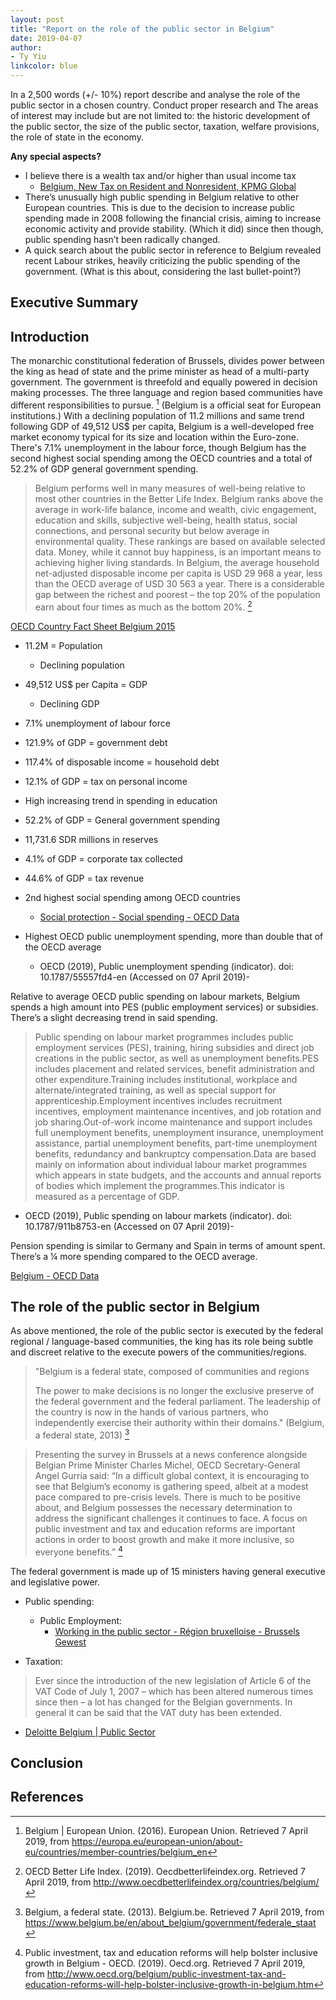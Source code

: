 ```yaml
---
layout: post
title: "Report on the role of the public sector in Belgium"
date: 2019-04-07
author:
- Ty Yiu
linkcolor: blue
---
```


In a 2,500 words (+/- 10%) report describe and analyse the role of the public
sector in a chosen country. Conduct proper research and  The areas of interest
may include but are not limited to: the historic development of the public
sector, the size of the public sector, taxation, welfare provisions, the role of
state in the economy.

**Any special aspects?**

- I believe there is a wealth tax and/or higher than usual income tax
    - [Belgium, New Tax on Resident and Nonresident, KPMG Global](https://home.kpmg/xx/en/home/insights/2018/02/flash-alert-2018-024.html)
- There’s unusually high public spending in Belgium relative to other
  European countries. This is due to the decision to increase public
  spending made in 2008 following the financial crisis, aiming to increase
  economic activity and provide stability. (Which it did) since then though,
  public spending hasn’t been radically changed.
- A quick search about the public sector in reference to Belgium revealed
  recent Labour strikes, heavily criticizing the public spending of the
  government. (What is this about, considering the last bullet-point?) 

## Executive Summary


## Introduction

The monarchic constitutional federation of Brussels, divides power between the
king as head of state and the prime minister as head of a multi-party
government. The government is threefold and equally
powered in decision making processes. The three language and region based
communities have different responsibilities to pursue. [^1]
(Belgium is a official seat for European institutions.)
With a declining population of 11.2 millions and same trend following GDP of
49,512 US$ per capita, Belgium is a well-developed free market economy typical
for its size and location within the Euro-zone. There's 7.1% unemployment in the
labour force, though Belgium has the second highest social spending among the
OECD countries and a total of 52.2% of GDP general government spending. 

> Belgium performs well in many measures of well-being relative to most other
> countries in the Better Life Index. Belgium ranks above the average in
> work-life balance, income and wealth, civic engagement, education and skills,
> subjective well-being, health status, social connections, and personal
> security but below average in environmental quality. These rankings are based
> on available selected data.
> Money, while it cannot buy happiness, is an important means to achieving
> higher living standards. In Belgium, the average household net-adjusted
> disposable income per capita is USD 29 968 a year, less than the OECD average
> of USD 30 563 a year. There is a considerable gap between the richest and
> poorest – the top 20% of the population earn about four times as much as the
> bottom 20%. [^2]

[OECD Country Fact Sheet Belgium 2015](https://www.oecd.org/gov/Belgium.pdf)

- 11.2M = Population 
    - Declining population
- 49,512 US$ per Capita = GDP
    - Declining GDP
- 7.1% unemployment of labour force
- 121.9% of GDP = government debt
- 117.4% of disposable income = household debt
- 12.1% of GDP = tax on personal income 

- High increasing trend in spending in education
- 52.2% of GDP = General government spending 
- 11,731.6 SDR millions in reserves
- 4.1% of GDP = corporate tax collected
- 44.6% of GDP = tax revenue

- 2nd highest social spending among OECD countries
    - [Social protection - Social spending - OECD Data](https://data.oecd.org/socialexp/social-spending.htm)

- Highest OECD public unemployment spending, more than double that of the OECD
  average
    - OECD (2019), Public unemployment spending (indicator). doi:
      10.1787/55557fd4-en (Accessed on 07 April 2019)-


Relative to average OECD public spending on labour markets, Belgium spends a
high amount into PES (public employment services) or subsidies. There’s a slight
decreasing trend in said spending.

> Public spending on labour market programmes includes public employment
> services (PES), training, hiring subsidies and direct job creations in the
> public sector, as well as unemployment benefits.PES includes placement and
> related services, benefit administration and other expenditure.Training
> includes institutional, workplace and alternate/integrated training, as well
> as special support for apprenticeship.Employment incentives includes
> recruitment incentives, employment maintenance incentives, and job rotation
> and job sharing.Out-of-work income maintenance and support includes full
> unemployment benefits, unemployment insurance, unemployment assistance,
> partial unemployment benefits, part-time unemployment benefits, redundancy and
> bankruptcy compensation.Data are based mainly on information about individual
> labour market programmes which appears in state budgets, and the accounts and
> annual reports of bodies which implement the programmes.This indicator is
> measured as a percentage of GDP.

- OECD (2019), Public spending on labour markets (indicator). doi:
10.1787/911b8753-en (Accessed on 07 April 2019)-

Pension spending is similar to Germany and Spain in terms of amount spent.
There’s a ¼ more spending compared to the OECD average.

[Belgium - OECD Data](https://data.oecd.org/belgium.htm)


## The role of the public sector in Belgium 
As above mentioned, the role of the public sector is executed by the federal
regional / language-based communities, the king has its role being subtle and
discreet relative to the execute powers of the communities/regions. 

> "Belgium is a federal state, composed of communities and regions 
> 
> The power to make decisions is no longer the exclusive preserve of the
> federal government and the federal parliament. The leadership of the country
> is now in the hands of various partners, who independently exercise their
> authority within their domains." (Belgium, a federal state, 2013) [^3]

> Presenting the survey in Brussels at a news conference alongside Belgian Prime
> Minister Charles Michel, OECD Secretary-General Angel Gurría said: “In a
> difficult global context, it is encouraging to see that Belgium’s economy is
> gathering speed, albeit at a modest pace compared to pre-crisis levels. There
> is much to be positive about, and Belgium possesses the necessary
> determination to address the significant challenges it continues to face. A
> focus on public investment and tax and education reforms are important actions
> in order to boost growth and make it more inclusive, so everyone benefits.”
> [^4]


The federal government is made up of 15 ministers having general executive and
legislative power.

- Public spending:
    - Public Employment:
        - [Working in the public sector - Région bruxelloise - Brussels Gewest](https://be.brussels/working-and-doing-business/working/a-job-in-brussels/what-work-are-you-looking-for/working-in-the-public-sector)

- Taxation:

> Ever since the introduction of the new legislation of Article 6 of the VAT
> Code of July 1, 2007 – which has been altered numerous times since then – a
> lot has changed for the Belgian governments. In general it can be said that
> the VAT duty has been extended.

- [Deloitte Belgium | Public Sector](https://www2.deloitte.com/be/en/pages/public-sector/solutions/be-ps-tax-and-legaldeloittebelgiumpublicsectorsolutionbelastingt.html#)

## Conclusion

## References

[^1]: Belgium | European Union. (2016). European Union. Retrieved 7 April 2019,
  from
  https://europa.eu/european-union/about-eu/countries/member-countries/belgium_en

[^2]: OECD Better Life Index. (2019). Oecdbetterlifeindex.org. Retrieved 7
April 2019, from http://www.oecdbetterlifeindex.org/countries/belgium/

[^3]: Belgium, a federal state. (2013). Belgium.be. Retrieved 7 April 2019, from
  https://www.belgium.be/en/about_belgium/government/federale_staat

[^4]: Public investment, tax and education reforms will help bolster inclusive growth in Belgium - OECD. (2019). Oecd.org. Retrieved 7 April 2019, from http://www.oecd.org/belgium/public-investment-tax-and-education-reforms-will-help-bolster-inclusive-growth-in-belgium.htm
